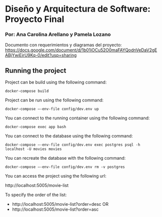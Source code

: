 # Diseño y Arquitectura de Software: Proyecto Final
### **Por: Ana Carolina Arellano y Pamela Lozano**

Documento con requerimientos y diagramas del proyecto: https://docs.google.com/document/d/1b01iOCu52O0maFAYQodnVeDaV2gEABjYwiEirU9Kq-0/edit?usp=sharing

## Running the project

Project can be build using the following command:

`docker-compose build`

Project can be run using the following command:

`docker-compose –-env-file config/dev.env up`

You can connect to the running container using the following command:

`docker-compose exec app bash`

You can connect to the database using the following command:

`docker-compose –-env-file config/dev.env exec postgres psql -h localhost -U movies movies`

You can recreate the database with the following command:

`docker-compose –-env-file config/dev.env rm -v postgres`

You can access the project using the following url:

http://localhost:5005/movie-list

To specify the order of the list:
- http://localhost:5005/movie-list?order=desc 
OR
- http://localhost:5005/movie-list?order=asc
